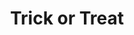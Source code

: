 ---
layout: item
raw_url: https://prdwebappstorage.blob.core.windows.net/kansaspattons/images/gallery-2009-10-31/img59163.jpg
thumb_url: https://prdwebappstorage.blob.core.windows.net/kansaspattons/images/gallery-2009-10-31/thumb_img59163.jpg
index: 8
title: Trick or Treat
---
